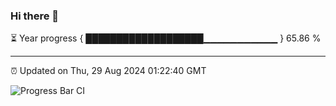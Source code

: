 ### Hi there 👋

⏳ Year progress { ███████████████████▁▁▁▁▁▁▁▁▁▁▁ } 65.86 %

---

⏰ Updated on Thu, 29 Aug 2024 01:22:40 GMT

![Progress Bar CI](https://github.com/liununu/liununu/workflows/Progress%20Bar%20CI/badge.svg)
